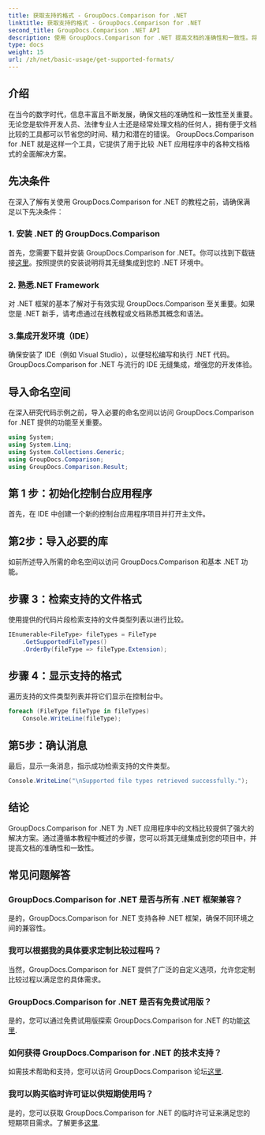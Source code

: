 ```yaml
---
title: 获取支持的格式 - GroupDocs.Comparison for .NET
linktitle: 获取支持的格式 - GroupDocs.Comparison for .NET
second_title: GroupDocs.Comparison .NET API
description: 使用 GroupDocs.Comparison for .NET 提高文档的准确性和一致性。将这个强大的工具无缝集成到您的 .NET 应用程序中。
type: docs
weight: 15
url: /zh/net/basic-usage/get-supported-formats/
---
```

## 介绍
在当今的数字时代，信息丰富且不断发展，确保文档的准确性和一致性至关重要。无论您是软件开发人员、法律专业人士还是经常处理文档的任何人，拥有便于文档比较的工具都可以节省您的时间、精力和潜在的错误。 GroupDocs.Comparison for .NET 就是这样一个工具，它提供了用于比较 .NET 应用程序中的各种文档格式的全面解决方案。
## 先决条件
在深入了解有关使用 GroupDocs.Comparison for .NET 的教程之前，请确保满足以下先决条件：
### 1. 安装 .NET 的 GroupDocs.Comparison
首先，您需要下载并安装 GroupDocs.Comparison for .NET。你可以找到下载链接[这里](https://releases.groupdocs.com/comparison/net/)。按照提供的安装说明将其无缝集成到您的 .NET 环境中。
### 2. 熟悉.NET Framework
对 .NET 框架的基本了解对于有效实现 GroupDocs.Comparison 至关重要。如果您是 .NET 新手，请考虑通过在线教程或文档熟悉其概念和语法。
### 3.集成开发环境（IDE）
确保安装了 IDE（例如 Visual Studio），以便轻松编写和执行 .NET 代码。 GroupDocs.Comparison for .NET 与流行的 IDE 无缝集成，增强您的开发体验。

## 导入命名空间
在深入研究代码示例之前，导入必要的命名空间以访问 GroupDocs.Comparison for .NET 提供的功能至关重要。
```csharp
using System;
using System.Linq;
using System.Collections.Generic;
using GroupDocs.Comparison;
using GroupDocs.Comparison.Result;
```

## 第 1 步：初始化控制台应用程序
首先，在 IDE 中创建一个新的控制台应用程序项目并打开主文件。
## 第2步：导入必要的库
如前所述导入所需的命名空间以访问 GroupDocs.Comparison 和基本 .NET 功能。
## 步骤 3：检索支持的文件格式
使用提供的代码片段检索支持的文件类型列表以进行比较。
```csharp
IEnumerable<FileType> fileTypes = FileType
    .GetSupportedFileTypes()
    .OrderBy(fileType => fileType.Extension);
```
## 步骤 4：显示支持的格式
遍历支持的文件类型列表并将它们显示在控制台中。
```csharp
foreach (FileType fileType in fileTypes)
    Console.WriteLine(fileType);
```
## 第5步：确认消息
最后，显示一条消息，指示成功检索支持的文件类型。
```csharp
Console.WriteLine("\nSupported file types retrieved successfully.");
```

## 结论
GroupDocs.Comparison for .NET 为 .NET 应用程序中的文档比较提供了强大的解决方案。通过遵循本教程中概述的步骤，您可以将其无缝集成到您的项目中，并提高文档的准确性和一致性。
## 常见问题解答
### GroupDocs.Comparison for .NET 是否与所有 .NET 框架兼容？
是的，GroupDocs.Comparison for .NET 支持各种 .NET 框架，确保不同环境之间的兼容性。
### 我可以根据我的具体要求定制比较过程吗？
当然，GroupDocs.Comparison for .NET 提供了广泛的自定义选项，允许您定制比较过程以满足您的具体需求。
### GroupDocs.Comparison for .NET 是否有免费试用版？
是的，您可以通过免费试用版探索 GroupDocs.Comparison for .NET 的功能[这里](https://releases.groupdocs.com/).
### 如何获得 GroupDocs.Comparison for .NET 的技术支持？
如需技术帮助和支持，您可以访问 GroupDocs.Comparison 论坛[这里](https://forum.groupdocs.com/c/comparison/12).
### 我可以购买临时许可证以供短期使用吗？
是的，您可以获取 GroupDocs.Comparison for .NET 的临时许可证来满足您的短期项目需求。了解更多[这里](https://purchase.groupdocs.com/temporary-license/).